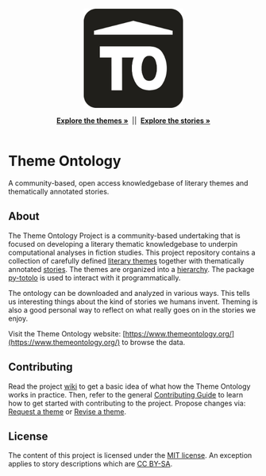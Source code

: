 <p align="center">
  <a href="https://www.themeontology.org/">
    <img src="https://github.com/theme-ontology/tstp/blob/master/projects/favicon2021/avatar-384x384.png?raw=true" alt="LTO avatar" width="200" height="200">
  </a>
</p>
<p align="center">
  <a href="https://www.themeontology.org/themes"><strong>Explore the themes »</strong></a>
  &nbsp;||&nbsp;
  <a href="https://www.themeontology.org/stories"><strong>Explore the stories »</strong></a>
  <br>
  <br>
</p>

# Theme Ontology

A community-based, open access knowledgebase of literary themes and thematically annotated stories. 

## About

The Theme Ontology Project is a community-based undertaking that is focused on developing a literary thematic knowledgebase to underpin computational analyses in fiction studies.
This project repository contains a collection of carefully defined [literary themes](https://github.com/theme-ontology/theming/wiki/What-is-a-Literary-Theme%3F) together with thematically annotated [stories](https://github.com/theme-ontology/theming/wiki/What-is-a-Story%3F).
The themes are organized into a [hierarchy](https://github.com/theme-ontology/theming/wiki/What-is-Literary-Theme-Ontology%3F).
The package [py-totolo](https://github.com/theme-ontology/python-totolo) is used to interact with it programmatically.

The ontology can be downloaded and analyzed in various ways.
This tells us interesting things about the kind of stories we humans invent.
Theming is also a good personal way to reflect on what really goes on in the stories we enjoy.

Visit the Theme Ontology website: [https://www.themeontology.org/](https://www.themeontology.org/) to browse the data.

## Contributing

Read the project [wiki](https://github.com/theme-ontology/theming/wiki) to get a basic idea of what how the Theme Ontology works in practice.
Then, refer to the general [Contributing Guide](CONTRIBUTING.md) to learn how to get started with contributing to the project.
Propose changes via:
[Request a theme](https://github.com/theme-ontology/theming/issues/new?template=request-a-new-theme.md)
or
[Revise a theme](https://github.com/theme-ontology/theming/issues/new?template=propose-to-revise-an-existing-theme.md).

## License

The content of this project is licensed under the 
[MIT license](LICENSE.md). 
An exception applies to story descriptions which are
[CC BY-SA](LICENSE-EXCEPTION.md). 

<BR>
<BR>
<BR>
